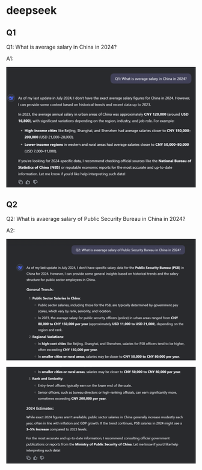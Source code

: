 # deepseek
## Q1
Q1: What is average salary in China in 2024?

A1:

![A1-1](A1-1.png)

## Q2
Q2: What is avaerage salary of Public Security Bureau in China in 2024?

A2:

![A2-1](A2-1.png)

![A2-2](A2-2.png)